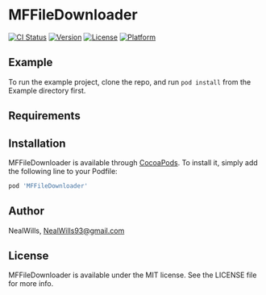# MFFileDownloader

[![CI Status](https://img.shields.io/travis/NealWills/MFFileDownloader.svg?style=flat)](https://travis-ci.org/NealWills/MFFileDownloader)
[![Version](https://img.shields.io/cocoapods/v/MFFileDownloader.svg?style=flat)](https://cocoapods.org/pods/MFFileDownloader)
[![License](https://img.shields.io/cocoapods/l/MFFileDownloader.svg?style=flat)](https://cocoapods.org/pods/MFFileDownloader)
[![Platform](https://img.shields.io/cocoapods/p/MFFileDownloader.svg?style=flat)](https://cocoapods.org/pods/MFFileDownloader)

## Example

To run the example project, clone the repo, and run `pod install` from the Example directory first.

## Requirements

## Installation

MFFileDownloader is available through [CocoaPods](https://cocoapods.org). To install
it, simply add the following line to your Podfile:

```ruby
pod 'MFFileDownloader'
```

## Author

NealWills, NealWills93@gmail.com

## License

MFFileDownloader is available under the MIT license. See the LICENSE file for more info.
